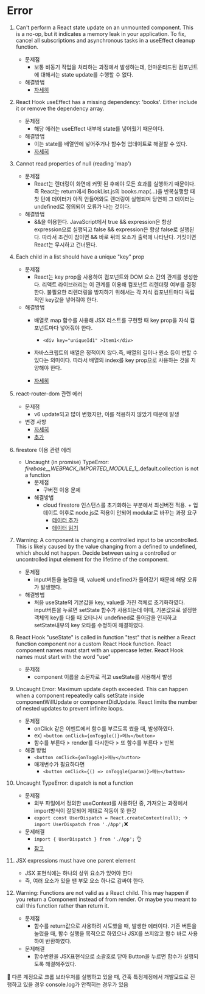 # Error

1. Can't perform a React state update on an unmounted component. This is a no-op, but it indicates a memory leak in your application. To fix, cancel all subscriptions and asynchronous tasks in a useEffect cleanup function.

    - 문제점
        - 보통 비동기 작업을 처리하는 과정에서 발생하는데, 언마운티드된 컴포넌트에 대해서는 state update를 수행할 수 없다.
    - 해결방법
        - [자세히](https://velog.io/@ohgoodkim/-%EC%97%90%EB%9F%AC%EB%85%B8%ED%8A%B8-Cant-perform-a-React-state-update-on-an-unmounted-component)

2. React Hook useEffect has a missing dependency: 'books'. Either include it or remove the dependency array.

    - 문제점
        - 해당 에러는 useEffect 내부에 state를 넣어줬기 때문이다.
    - 해결방법
        - 이는 state를 배열안에 넣어주거나 함수형 업데이트로 해결할 수 있다.
        - [자세히](https://kyounghwan01.github.io/blog/React/exhaustive-deps-warning/#_1-useeffect%E1%84%82%E1%85%A2-state%E1%84%85%E1%85%B3%E1%86%AF-%E1%84%82%E1%85%A5%E1%87%82%E1%84%8B%E1%85%A5%E1%84%8C%E1%85%AE%E1%86%B7)

3. Cannot read properties of null (reading 'map')
    - 문제점
        - React는 렌더링이 화면에 커밋 된 후에야 모든 효과를 실행하기 때문이다. 즉 React는 return에서 BookList.js의 books.map(...)을 반복실행할 때 첫 턴에 데이터가 아직 안들어와도 렌더링이 실행되며 당연히 그 데이터는 undefined로 정의되어 오류가 나는 것이다.
    - 해결방법
        - &&을 이용한다. JavaScript에서 true && expression은 항상 expression으로 실행되고 false && expression은 항상 false로 실행된다. 따라서 조건이 참이면 && 바로 뒤의 요소가 출력에 나타난다. 거짓이면 React는 무시하고 건너뛴다. 
4. Each child in a list should have a unique "key" prop

    - 문제점
        - React는 key prop을 사용하여 컴포넌트와 DOM 요소 간의 관계를 생성한다. 리액트 라이브러리는 이 관계를 이용해 컴포넌트 리렌더링 여부를 결정한다. 불필요한 리렌더링을 방지하기 위해서는 각 자식 컴포넌트마다 독립적인 key값을 넣어줘야 한다.
    - 해결방법
        - 배열로 map 함수를 사용해 JSX 리스트를 구현할 때 key prop을 자식 컴포넌트마다 넣어줘야 한다.
            - ``<div key="uniqueId1" >Item1</div>``

        - 자바스크립트의 배열은 정적이지 않다.즉, 배열의 길이나 원소 등이 변할 수 있다는 의미이다. 따라서 배열의 index를 key prop으로 사용하는 것을 지양해야 한다.
        - [자세히](https://crong-dev.tistory.com/47)

5. react-router-dom 관련 에러
    - 문제점
        - v6 update되고 많이 변했지만, 이를 적용하지 않았기 때문에 발생
    - 변경 사항
        - [자세히](https://velog.io/@ksmfou98/React-Router-v6-%EC%97%85%EB%8D%B0%EC%9D%B4%ED%8A%B8-%EC%A0%95%EB%A6%AC)
        - [추가](https://blog.woolta.com/categories/1/posts/211)

6. firestore 이용 관련 에러
    - Uncaught (in promise) TypeError: _firebase__WEBPACK_IMPORTED_MODULE_1__.default.collection is not a function
        - 문제점
            - 구버전 이용 문제
        - 해결방법
            - cloud firestore 인스턴스를 초기화하는 부분에서 최신버전 적용. + 업데이트 이후로 node.js로 적용이 안되어 modular로 바꾸는 과정 요구
                - [데이터 추가](https://firebase.google.com/docs/firestore/manage-data/add-data)
                - [데이터 읽기](https://modularfirebase.web.app/common-use-cases/firestore/)

7. Warning: A component is changing a controlled input to be uncontrolled. This is likely caused by the value changing from a defined to undefined, which should not happen. Decide between using a controlled or uncontrolled input element for the lifetime of the component.
    - 문제점
        -  input버튼을 눌렀을 때, value에 undefined가 들어갔기 때문에 해당 오류가 발생했다. 
    - 해결방법
        - 처음 useState의 기본값을 key, value를 가진 객체로 초기화하였다. input버튼을 누르면 setState 함수가 사용되는데 이때, 기본값으로 설정한 객체의 key를 다룰 때 오타나서 undefined로 들어감을 인지하고 setState내부의 key 오타를 수정하여 해결하였다.

8. React Hook "useState" is called in function "test" that is neither a React function component nor a custom React Hook function. React component names must start with an uppercase letter. React Hook names must start with the word "use"
    - 문제점
        - component 이름을 소문자로 적고 useState를 사용해서 발생

9. Uncaught Error: Maximum update depth exceeded. This can happen when a component repeatedly calls setState inside componentWillUpdate or componentDidUpdate. React limits the number of nested updates to prevent infinite loops.
    - 문제점
        - onClick 같은 이벤트에서 함수를 부르도록 썼을 때, 발생하였다.
        - ex) `` <button onClick={onToggle()}>메뉴</button> ``
        - 함수를 부른다 > render를 다시한다 > 또 함수를 부른다 > 반복
    - 해결 방법
        - ``<button onClick={onToggle}>메뉴</button>``
        - 매개변수가 필요하다면
            - ``<button onClick={() => onToggle(param)}>메뉴</button>``
10. Uncaught TypeError: dispatch is not a function
    - 문제점
        - 외부 파일에서 정의한 useContext를 사용하던 중, 가져오는 과정에서 import방식이 잘못되어 제대로 작동이 못 한것
        - ``export const UserDispatch = React.createContext(null);`` -> ``import UserDispatch from './App';``❌
    - 문제해결
        - ``import { UserDispatch } from './App';`` 👌
        - [참고](https://ljh86029926.gitbook.io/coding-apple-react/undefined/import-export)

11. JSX expressions must have one parent element
    - JSX 표현식에는 하나의 상위 요소가 있어야 한다
    - 즉, 여러 요소가 있을 땐 부모 요소 하나로 감싸야 한다.

12. Warning: Functions are not valid as a React child. This may happen if you return a Component instead of <Component /> from render. Or maybe you meant to call this function rather than return it.
    - 문제점
        - 함수를 return값으로 사용하려 시도했을 때, 발생한 에러이다. 기존 버튼을 눌렀을 때, 함수 실행을 목적으로 하였으나 JSX를 쓰지않고 함수 바로 사용하여 반환하였다.
    - 문제해결
        - 함수반환을 JSX표현식으로 소괄호로 닫아 Button을 누르면 함수가 실행되도록 해결해주었다.



🧨 다른 계정으로 크롬 브라우저를 실행하고 있을 때, 간혹 특정계정에서 개발모드로 진행하고 있을 경우 console.log가 안찍히는 경우가 있음